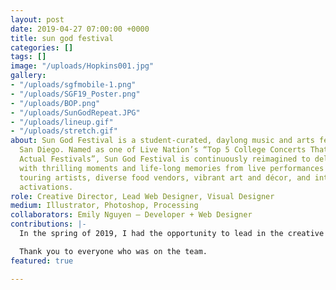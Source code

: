 ```yaml
---
layout: post
date: 2019-04-27 07:00:00 +0000
title: sun god festival
categories: []
tags: []
image: "/uploads/Hopkins001.jpg"
gallery:
- "/uploads/sgfmobile-1.png"
- "/uploads/SGF19_Poster.png"
- "/uploads/BOP.png"
- "/uploads/SunGodRepeat.JPG"
- "/uploads/lineup.gif"
- "/uploads/stretch.gif"
about: Sun God Festival is a student-curated, daylong music and arts festival at UC
  San Diego. Named as one of Live Nation’s “Top 5 College Concerts That Should Be
  Actual Festivals”, Sun God Festival is continuously reimagined to deliver students
  with thrilling moments and life-long memories from live performances by national
  touring artists, diverse food vendors, vibrant art and décor, and interactive brand
  activations.
role: Creative Director, Lead Web Designer, Visual Designer
medium: Illustrator, Photoshop, Processing
collaborators: Emily Nguyen — Developer + Web Designer
contributions: |-
  In the spring of 2019, I had the opportunity to lead in the creative direction and web design of UC San Diego's Sun God Festival. During the course of this project, I worked closely with the team behind A.S. Concerts and Events as well as A.S. Graphic Studio's webmaster, Emily Nguyen. Together, we were able to successfully create a beautiful and unforgettable Sun God Festival.

  Thank you to everyone who was on the team.
featured: true

---
```

